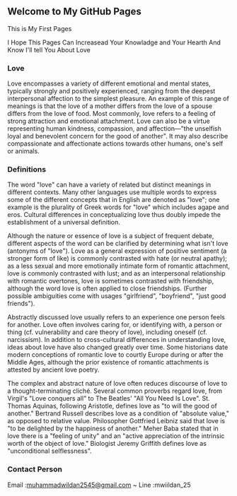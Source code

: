 ## Welcome to My GitHub Pages

This is My First Pages

I Hope This Pages Can Increasead Your Knowladge and Your Hearth
And Know I'll tell You About Love

### Love

Love encompasses a variety of different emotional and mental states, typically strongly and positively experienced, ranging from the deepest interpersonal affection to the simplest pleasure. An example of this range of meanings is that the love of a mother differs from the love of a spouse differs from the love of food. Most commonly, love refers to a feeling of strong attraction and emotional attachment. Love can also be a virtue representing human kindness, compassion, and affection—"the unselfish loyal and benevolent concern for the good of another". It may also describe compassionate and affectionate actions towards other humans, one's self or animals.

### Definitions

The word "love" can have a variety of related but distinct meanings in different contexts. Many other languages use multiple words to express some of the different concepts that in English are denoted as "love"; one example is the plurality of Greek words for "love" which includes agape and eros. Cultural differences in conceptualizing love thus doubly impede the establishment of a universal definition.

Although the nature or essence of love is a subject of frequent debate, different aspects of the word can be clarified by determining what isn't love (antonyms of "love"). Love as a general expression of positive sentiment (a stronger form of like) is commonly contrasted with hate (or neutral apathy); as a less sexual and more emotionally intimate form of romantic attachment, love is commonly contrasted with lust; and as an interpersonal relationship with romantic overtones, love is sometimes contrasted with friendship, although the word love is often applied to close friendships. (Further possible ambiguities come with usages "girlfriend", "boyfriend", "just good friends").

Abstractly discussed love usually refers to an experience one person feels for another. Love often involves caring for, or identifying with, a person or thing (cf. vulnerability and care theory of love), including oneself (cf. narcissism). In addition to cross-cultural differences in understanding love, ideas about love have also changed greatly over time. Some historians date modern conceptions of romantic love to courtly Europe during or after the Middle Ages, although the prior existence of romantic attachments is attested by ancient love poetry.

The complex and abstract nature of love often reduces discourse of love to a thought-terminating cliché. Several common proverbs regard love, from Virgil's "Love conquers all" to The Beatles' "All You Need Is Love". St. Thomas Aquinas, following Aristotle, defines love as "to will the good of another." Bertrand Russell describes love as a condition of "absolute value," as opposed to relative value. Philosopher Gottfried Leibniz said that love is "to be delighted by the happiness of another." Meher Baba stated that in love there is a "feeling of unity" and an "active appreciation of the intrinsic worth of the object of love." Biologist Jeremy Griffith defines love as "unconditional selflessness".

### Contact Person

Email   :muhammadwildan2545@gmail.com  ~  Line    :mwiildan_25
